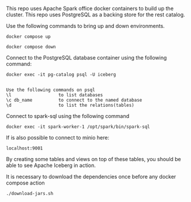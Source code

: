 This repo uses Apache Spark office docker containers to build up the cluster.
This repo uses PostgreSQL as a backing store for the rest catalog.

Use the following commands to bring up and down environments.

    docker compose up
    
    docker compose down

Connect to the PostgreSQL database container using the following command:

    docker exec -it pg-catalog psql -U iceberg


    Use the following commands on psql
    \l                  to list databases
    \c db_name          to connect to the named database
    \d                  to list the relations(tables)

Connect to spark-sql using the following command
    
    docker exec -it spark-worker-1 /opt/spark/bin/spark-sql

If is also possible to connect to minio here:

    localhost:9001

By creating some tables and views on top of these tables, you should be able to see Apache Iceberg in action.


It is necessary to download the dependencies once before any docker compose action

    ./download-jars.sh
